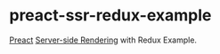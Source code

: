 # preact-ssr-redux-example

[Preact](https://preactjs.com/) [Server-side Rendering](https://github.com/developit/preact-render-to-string) with Redux Example.
